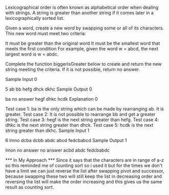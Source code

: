 Lexicographical order is often known as alphabetical order when dealing with strings. A string is greater than another string if it comes later in a lexicographically sorted list.

Given a word, create a new word by swapping some or all of its characters. This new word must meet two criteria:

It must be greater than the original word
It must be the smallest word that meets the first condition
For example, given the word w = abcd, the next largest word is w = abdc.

Complete the function biggerIsGreater below to create and return the new string meeting the criteria. If it is not possible, return no answer.

Sample Input 0

5
ab
bb
hefg
dhck
dkhc
Sample Output 0

ba
no answer
hegf
dhkc
hcdk
Explanation 0

Test case 1:
ba is the only string which can be made by rearranging ab. It is greater.
Test case 2:
It is not possible to rearrange bb and get a greater string.
Test case 3:
hegf is the next string greater than hefg.
Test case 4:
dhkc is the next string greater than dhck.
Test case 5:
hcdk is the next string greater than dkhc.
Sample Input 1

6
lmno
dcba
dcbb
abdc
abcd
fedcbabcd
Sample Output 1

lmon
no answer
no answer
acbd
abdc
fedcbabdc


*** In My Approach ***
Since it says that the characters are in range of a-z so this reminded me of counting sort so i used it but for the times we don't have a limit we can just reverse the list after swapping pivot and successor, because swapping these two will still keep the list in decreasing order and reversing the list will make the order increasing and this gives us the same result as counting sort.
